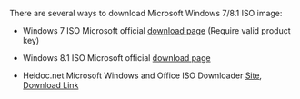 There are several ways to download Microsoft Windows 7/8.1 ISO image:


* Windows 7 ISO Microsoft official [download page](https://www.microsoft.com/en-gb/software-download/windows7) (Require valid product key)

* Windows 8.1 ISO Microsoft official [download page](https://www.microsoft.com/en-us/software-download/windows8ISO)

* Heidoc.net Microsoft Windows and Office ISO Downloader [Site](https://www.heidoc.net/joomla/technology-science/microsoft/67-microsoft-windows-iso-download-tool), [Download Link](https://www.heidoc.net/php/Windows-ISO-Downloader.exe)

